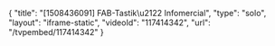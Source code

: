 {
    "title": "[1508436091] FAB-Tastik\u2122 Infomercial",
    "type": "solo",
    "layout": "iframe-static",
    "videoId": "117414342",
    "url": "\/tvpembed\/117414342"
}